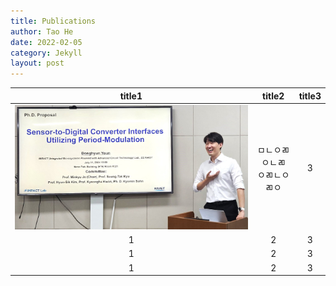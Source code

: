 ```yaml
---
title: Publications
author: Tao He
date: 2022-02-05
category: Jekyll
layout: post
---
```


<div class="table-wrapper" markdown="block">

|title1|title2|title3|
|:-:|:-:|:-:|
|![profile](../assets/profile.jpg)|ㅁㄴㅇㄻㅇㄴㄻ<br>ㅇㄻㄴㅇㄻㅇ|3|
|1|2|3|
|1|2|3|
|1|2|3|

</div>
